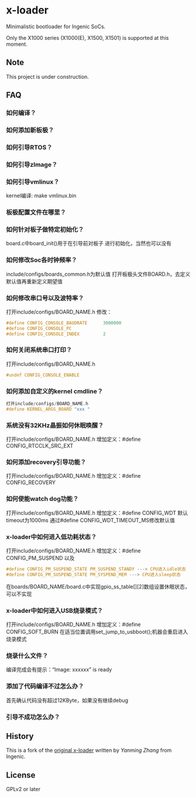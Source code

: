 # x-loader

Minimalistic bootloader for Ingenic SoCs.

Only the X1000 series (X1000(E), X1500, X1501) is supported at this moment.

## Note
This project is under construction.

## FAQ
### 如何编译？


### 如何添加新板极？


### 如何引导RTOS？


### 如何引导zImage？


### 如何引导vmlinux？

kernel编译: make vmlinux.bin

### 板极配置文件在哪里？

### 如何针对板子做特定初始化？

board.c中board_init()用于在引导前对板子
进行初始化，当然也可以没有

### 如何修改Soc各时钟频率？

include/configs/boards_common.h为默认值
打开板极头文件BOARD.h，去定义默认值再重新定义期望值

### 如何修改串口号以及波特率？

打开include/configs/BOARD_NAME.h
修改：
```c
#define CONFIG_CONSOLE_BAUDRATE      3000000
#define CONFIG_CONSOLE_PC
#define CONFIG_CONSOLE_INDEX         2
```

### 如何关闭系统串口打印？

打开include/configs/BOARD_NAME.h
```c
#undef CONFIG_CONSOLE_ENABLE
```

### 如何添加自定义的kernel cmdline？
```c
打开include/configs/BOARD_NAME.h
#define KERNEL_ARGS_BOARD "xxx "
```


### 系统没有32KHz晶振如何休眠唤醒？

打开include/configs/BOARD_NAME.h
增加定义：#define CONFIG_RTCCLK_SRC_EXT

### 如何添加recovery引导功能？

打开include/configs/BOARD_NAME.h
增加定义：#define CONFIG_RECOVERY

### 如何使能watch dog功能？

打开include/configs/BOARD_NAME.h
增加定义：#define CONFIG_WDT
默认timeout为1000ms
通过#define CONFIG_WDT_TIMEOUT_MS修改默认值

### x-loader中如何进入低功耗状态？
打开include/configs/BOARD_NAME.h
增加定义：#define CONFIG_PM_SUSPEND
以及
```c
#define CONFIG_PM_SUSPEND_STATE PM_SUSPEND_STANDY ---> CPU进入idle状态
#define CONFIG_PM_SUSPEND_STATE PM_SYSPEND_MEM ---> CPU进入sleep状态
```

在boards/BOARD_NAME/board.c中实现gpio_ss_table[][2]数组设置休眠状态，可以不实现

### x-loader中如何进入USB烧录模式？
打开include/configs/BOARD_NAME.h
增加定义：#define CONFIG_SOFT_BURN
在适当位置调用set_jump_to_usbboot();机器会重启进入烧录模式

### 烧录什么文件？
编译完成会有提示：“Image: xxxxxx” is ready

### 添加了代码编译不过怎么办？
首先确认代码没有超过12KByte，如果没有继续debug

### 引导不成功怎么办？

## History
This is a fork of the [original x-loader](https://github.com/JaminCheung/x-loader) written by *Yanming Zhang* from Ingenic.

## License
GPLv2 or later

